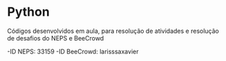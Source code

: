 # Python
Códigos desenvolvidos em aula, para resolução de atividades e resolução de desafios do NEPS e BeeCrowd

-ID NEPS: 33159
-ID BeeCrowd: larisssaxavier

